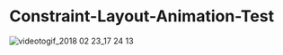 # Constraint-Layout-Animation-Test

![videotogif_2018 02 23_17 24 13](https://user-images.githubusercontent.com/13764097/36593423-a8a4c936-18bf-11e8-81f5-00e402136ec7.gif)
